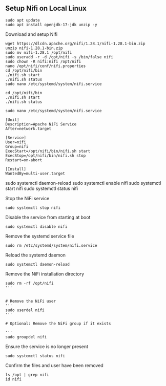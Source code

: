 ## Setup Nifi on Local Linux

```
sudo apt update
sudo apt install openjdk-17-jdk unzip -y
```

Download and setup Nifi
```
wget https://dlcdn.apache.org/nifi/1.28.1/nifi-1.28.1-bin.zip
unzip nifi-1.28.1-bin.zip
sudo mv nifi-1.28.1 /opt/nifi
sudo useradd -r -d /opt/nifi -s /bin/false nifi
sudo chown -R nifi:nifi /opt/nifi
nano /opt/nifi/conf/nifi.properties
cd /opt/nifi/bin
./nifi.sh start
./nifi.sh status
sudo nano /etc/systemd/system/nifi.service
```

```
cd /opt/nifi/bin
./nifi.sh start
./nifi.sh status
```

```
sudo nano /etc/systemd/system/nifi.service
```

```
[Unit]
Description=Apache NiFi Service
After=network.target

[Service]
User=nifi
Group=nifi
ExecStart=/opt/nifi/bin/nifi.sh start
ExecStop=/opt/nifi/bin/nifi.sh stop
Restart=on-abort

[Install]
WantedBy=multi-user.target
```

sudo systemctl daemon-reload
sudo systemctl enable nifi
sudo systemctl start nifi
sudo systemctl status nifi



Stop the NiFi service

```
sudo systemctl stop nifi
```


Disable the service from starting at boot
```
sudo systemctl disable nifi
```

Remove the systemd service file
```
sudo rm /etc/systemd/system/nifi.service
```

Reload the systemd daemon
```
sudo systemctl daemon-reload
```


Remove the NiFi installation directory

```
sudo rm -rf /opt/nifi
'''


# Remove the NiFi user
'''
sudo userdel nifi
'''

# Optional: Remove the NiFi group if it exists

'''
sudo groupdel nifi
```

Ensure the service is no longer present

```
sudo systemctl status nifi
```

Confirm the files and user have been removed
```
ls /opt | grep nifi
id nifi
```
